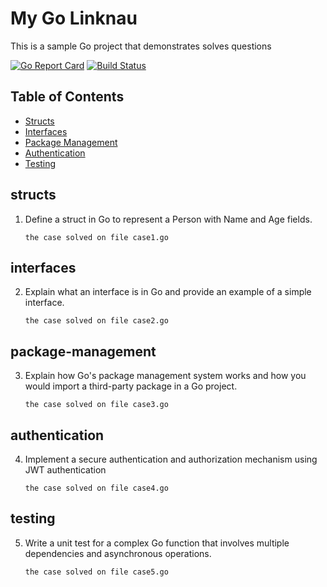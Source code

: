 # My Go Linknau

This is a sample Go project that demonstrates solves questions

[![Go Report Card](https://goreportcard.com/badge/github.com/username/myproject)](https://goreportcard.com/report/github.com/username/myproject)
[![Build Status](https://travis-ci.org/username/myproject.svg?branch=master)](https://travis-ci.org/username/myproject)

## Table of Contents

- [Structs](#structs)
- [Interfaces](#interfaces)
- [Package Management](#package-management)
- [Authentication](#authentication)
- [Testing](#testing)

## structs
1. Define a struct in Go to represent a Person with Name and Age fields.
    ```comment
    the case solved on file case1.go
    ```
## interfaces
2. Explain what an interface is in Go and provide an example of a simple interface.
    ```comment
    the case solved on file case2.go
    ```

## package-management
3. Explain how Go's package management system works and how you would import a third-party package in a Go project.
    ```comment
    the case solved on file case3.go
    ```
## authentication
4. Implement a secure authentication and authorization mechanism using JWT authentication
    ```comment
    the case solved on file case4.go
    ```

## testing
5. Write a unit test for a complex Go function that involves multiple dependencies and asynchronous operations.
    ```comment
    the case solved on file case5.go
    ```
